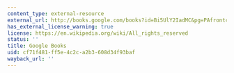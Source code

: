```yaml
---
content_type: external-resource
external_url: http://books.google.com/books?id=Bi5UlY2IadMC&pg=PAfrontcover
has_external_license_warning: true
license: https://en.wikipedia.org/wiki/All_rights_reserved
status: ''
title: Google Books
uid: cf71f481-ff5e-4c2c-a2b3-608d34f93baf
wayback_url: ''
---
```

